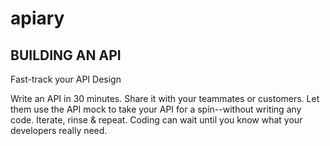 # apiary

## BUILDING AN API

Fast-track your API Design

Write an API in 30 minutes. Share it with your teammates or customers. Let them
use the API mock to take your API for a spin--without writing any code. Iterate,
rinse & repeat. Coding can wait until you know what your developers really need.
